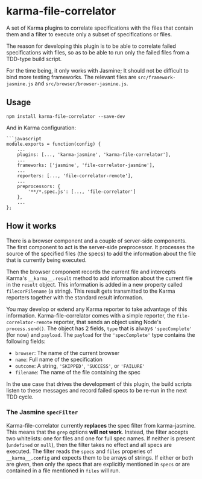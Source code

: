 # karma-file-correlator

A set of Karma plugins to correlate specifications with the files that contain them
and a filter to execute only a subset of specifications or files.

The reason for developing this plugin is to be able to correlate failed specifications with
files, so as to be able to run only the failed files from a TDD-type build script.

For the time being, it only works with Jasmine; It should not be difficult to bind more
testing frameworks. The relevant files are `src/framework-jasmine.js` and
`src/browser/browser-jasmine.js`.

## Usage

	npm install karma-file-correlator --save-dev

And in Karma configuration:

	```javascript
	module.exports = function(config) {
		...
		plugins: [..., 'karma-jasmine', 'karma-file-correlator'],
		...
		frameworks: ['jasmine', 'file-correlator-jasmine'],
		...
		reporters: [..., 'file-correlator-remote'],
		...
		preprocessors: {
			'**/*.spec.js': [..., 'file-correlator']
		},
		...
	};

## How it works

There is a browser component and a couple of server-side components. The first component to act
is the server-side preprocessor. It processes the source of the specified files (the specs) to
add the information about the file that is currently being executed.

Then the browser component records the current file and intercepts Karma's `__karma__.result`
method to add information about the current file in the `result` object. This information is added
in a new property called `filecorFilename` (a string). This result gets transmitted to the Karma
reporters together with the standard result information.

You may develop or extend any Karma reporter to take advantage of this information.
Karma-file-correlator comes with a simple reporter, the `file-correlator-remote` reporter,
that sends an object using Node's `process.send()`. The object has 2 fields, `type` that is
always `'specComplete'` (for now) and `payload`. The `payload` for the `'specComplete'` type
contains the following fields:

- `browser`: The name of the current browser
- `name`: Full name of the specification
- `outcome`: A string, `'SKIPPED'`, `'SUCCESS'`, or `'FAILURE'`
- `filename`: The name of the file containing the spec

In the use case that drives the development of this plugin, the build scripts listen to these
messages and record failed specs to be re-run in the next TDD cycle.

### The Jasmine `specFilter`

Karma-file-correlator currently **replaces** the spec filter from karma-jasmine. This means that
the `grep` options **will not work**. Instead, the filter accepts two whitelists: one for files and
one for full spec names. If neither is present (`undefined` or `null`), then the filter takes no
effect and all specs are executed. The filter reads the `specs` and `files` properies of
`__karma__.config` and expects them to be arrays of strings. If either or both are given, then only
the specs that are explicitly mentioned in `specs` or are contained in a file mentioned in `files`
will run.

